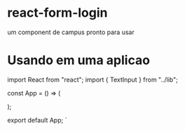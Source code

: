 # react-form-login
um component  de campus pronto para usar

<h1>Usando em uma aplicao</h1>


import React from "react";
import { TextInput } from "../lib";

const App = () => (
  <div style={{ width: 640, margin: "15px auto" }}>
    <TextInput label="Email Address" placeholder="name@example.com" />
  </div>
);

export default App;
`
